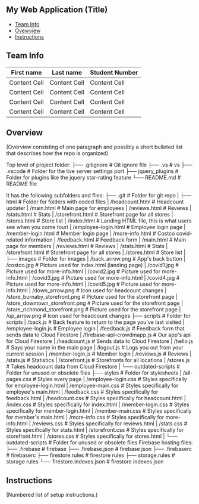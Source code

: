 ## My Web Application (Title)

* [Team Info](#team-info)
* [Ovewview](#overview)
* [Instructions](#instructions)

## Team Info
| First name    | Last name     | Student Number |
| ------------- | ------------- | -------------- |
| Content Cell  | Content Cell  | Content Cell   |
| Content Cell  | Content Cell  | Content Cell   |
| Content Cell  | Content Cell  | Content Cell   |
| Content Cell  | Content Cell  | Content Cell   |

## Overview
(Overview consisting of one paragraph and possibly a short bulleted list that describes how the repo is organized)


 Top level of project folder: 
├── .gitignore                     # Git ignore file
├── .vs                            # vs
├── .vscode                        # Folder for the live server settings port
├── jquery_plugins                 # Folder for plugins like the jquery star-rating feature
└── README.md                      # README file

It has the following subfolders and files:
├── .git                           # Folder for git repo
|
├── html                            # Folder for folders with coded files
|   /headcount.html            # Headcount updater
|   /main.html                 # Main page for employees
|   /reviews.html              # Reviews
|   /stats.html                # Stats
|   /storefront.html           # Storefront page for all stores
|   /stores.html               # Store list
|   /index.html                # Landing HTML file, this is what users see when you come tourl
|   /employee-login.html       # Employee login page
|   /member-login.html         # Member login page
|   /more-info.html            # Costco covid-related information
|   /feedback.html             # Feedback form
|   /main.html                 # Main page for members
|   /reviews.html              # Reviews
|   /stats.html                # Stats
|   /storefront.html           # Storefront page for all stores
|   /stores.html               # Store list
|   
├── images                         # Folder for images
|   /back_arrow.png                # App's back button
|   /costco.jpg                    # Picture used for index.html (landing page)
|   /covid1.jpg                    # Picture used for more-info.html
|   /covid2.jpg                    # Picture used for more-info.html
|   /covid3.jpg                    # Picture used for more-info.html
|   /covid4.jpg                    # Picture used for more-info.html
|   /covid5.jpg                    # Picture used for more-info.html
|   /down_arrow.png                # Icon used for headcount changes
|   /store_burnaby_storefront.png  # Picture used for the storefront page
|   /store_downtown_storefront.png # Picture used for the storefront page
|   /store_richmond_storefront.png # Picture used for the storefront page
|   /up_arrow.png                  # Icon used for headcount changes
├── scripts                        # Folder for scripts
|   /back.js                       # Back feature to return to the page you've last visited
|   /employee-login.js             # Employee login
|   /feedback.js                   # Feedback form that sends data to Cloud Firestore
|   /firebase-api-crowdmapp.js     # Our app's api for Cloud Firestore
|   /headcount.js                  # Sends data to Cloud Firestore
|   /hello.js                      # Says your name in the main page
|   /logout.js                     # Logs you out from your current session
|   /member-login.js               # Member login
|   /reviews.js                    # Reviews
|   /stats.js                      # Statistics
|   /storefront.js                 # Storefronts for all locations
|   /stores.js                     # Takes headcount data from Cloud Firestore
|   └── outdated-scripts           # Folder for unused or obsolete files
├── styles                         # Folder for stylesheets
|   /all-pages.css                 # Styles every page
|   /employee-login.css            # Styles specifically for employee-login.html
|   /employee-main.css             # Styles specifically for employee's main.html
|   /feedback.css                  # Styles specifically for feedback.html
|   /headcount.css                 # Styles specifically for headcount.html
|   /index.css                     # Styles specifically for index.html
|   /member-login.css              # Styles specifically for member-login.html
|   /member-main.css               # Styles specifically for member's main.html
|   /more-info.css                 # Styles specifically for more-info.html
|   /reviews.css                   # Styles specifically for reviews.html
|   /stats.css                     # Styles specifically for stats.html
|   /storefront.css                # Styles specifically for storefront.html
|   /stores.css                    # Styles specifically for stores.html
|   └── outdated-scripts           # Folder for unused or obsolete files
Firebase hosting files:               
├── .firebase                      # firebase
├── .firebase.json                 # firebase json
├── .firebaserc                    # firebaserc
├── firestore.rules                # firestore rules
├── storage.rules                  # storage rules
└── firestore.indexes.json         # firestore indexes json


## Instructions
(Numbered list of setup instructions.)